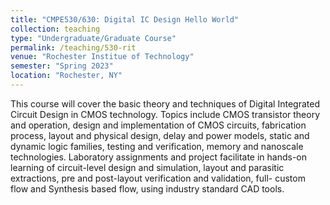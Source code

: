 ```yaml
---
title: "CMPE530/630: Digital IC Design Hello World"
collection: teaching
type: "Undergraduate/Graduate Course"
permalink: /teaching/530-rit
venue: "Rochester Institue of Technology"
semester: "Spring 2023"
location: "Rochester, NY"
---
```


This course will cover the basic theory and techniques of Digital Integrated Circuit Design in CMOS technology. Topics include CMOS transistor theory and operation, design and implementation of CMOS circuits, fabrication process, layout and physical design, delay and power models, static and dynamic logic families, testing and verification, memory and nanoscale technologies. Laboratory assignments and project facilitate in hands-on learning of circuit-level design and simulation, layout and parasitic extractions, pre and post-layout verification and validation, full- custom flow and Synthesis based flow, using industry standard CAD tools.

